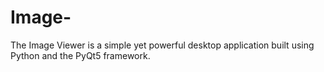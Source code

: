 # Image-
The Image Viewer is a simple yet powerful desktop application built using Python and the PyQt5 framework.

